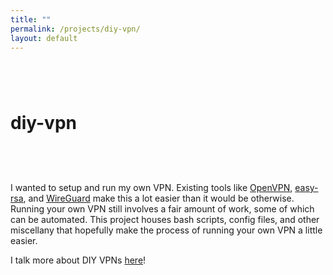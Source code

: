 ```yaml
---
title: ""
permalink: /projects/diy-vpn/
layout: default
---
```


# diy-vpn <a href="https://github.com/zbo14/diy-vpn"><svg class="svg-icon" style="vertical-align:middle"><use xlink:href="{{ '/assets/minima-social-icons.svg#github' | relative_url }}"></use></svg></a>

I wanted to setup and run my own VPN. Existing tools like [OpenVPN](https://openvpn.net/), [easy-rsa](https://github.com/OpenVPN/easy-rsa), and [WireGuard](https://www.wireguard.com) make this a lot easier than it would be otherwise. Running your own VPN still involves a fair amount of work, some of which can be automated. This project houses bash scripts, config files, and other miscellany that hopefully make the process of running your own VPN a little easier.

I talk more about DIY VPNs [here](/2019/11/07/DIY-VPN-With-WireGuard.html)!
